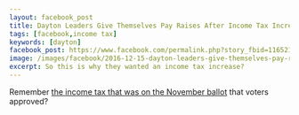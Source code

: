 ```yaml
---
layout: facebook_post
title: Dayton Leaders Give Themselves Pay Raises After Income Tax Increase
tags: [facebook,income tax]
keywords: [dayton]
facebook_post: https://www.facebook.com/permalink.php?story_fbid=1165218933556163&id=1139573672787356
image: /images/facebook/2016-12-15-dayton-leaders-give-themselves-pay-raises-after-income-tax-increase.png
excerpt: So this is why they wanted an income tax increase?
---
```


Remember [the income tax that was on the November ballot](http://hendrixjoseph.github.io/issue_9_dayton_income_tax_increase/) that voters approved?
